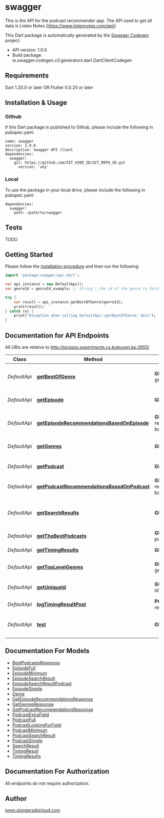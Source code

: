 # swagger
This is the API for the podcast recommender app. The API used to get all data is Listen Notes (https://www.listennotes.com/api/)

This Dart package is automatically generated by the [Swagger Codegen](https://github.com/swagger-api/swagger-codegen) project:

- API version: 1.0.0
- Build package: io.swagger.codegen.v3.generators.dart.DartClientCodegen

## Requirements

Dart 1.20.0 or later OR Flutter 0.0.20 or later

## Installation & Usage

### Github
If this Dart package is published to Github, please include the following in pubspec.yaml
```
name: swagger
version: 1.0.0
description: Swagger API client
dependencies:
  swagger:
    git: https://github.com/GIT_USER_ID/GIT_REPO_ID.git
      version: 'any'
```

### Local
To use the package in your local drive, please include the following in pubspec.yaml
```
dependencies:
  swagger:
    path: /path/to/swagger
```

## Tests

TODO

## Getting Started

Please follow the [installation procedure](#installation--usage) and then run the following:

```dart
import 'package:swagger/api.dart';

var api_instance = new DefaultApi();
var genreId = genreId_example; // String | the id of the genre to fetch podcast shows by

try {
    var result = api_instance.getBestOfGenre(genreId);
    print(result);
} catch (e) {
    print("Exception when calling DefaultApi->getBestOfGenre: $e\n");
}
```

## Documentation for API Endpoints

All URIs are relative to *http://picasso.experiments.cs.kuleuven.be:3955/*

Class | Method | HTTP request | Description
------------ | ------------- | ------------- | -------------
*DefaultApi* | [**getBestOfGenre**](docs//DefaultApi.md#getbestofgenre) | **GET** best-of-genre | Used to get the best podcast from a given genre.
*DefaultApi* | [**getEpisode**](docs//DefaultApi.md#getepisode) | **GET** episode | used to get the details of an episode
*DefaultApi* | [**getEpisodeRecommendationsBasedOnEpisode**](docs//DefaultApi.md#getepisoderecommendationsbasedonepisode) | **GET** get-recommendations-based-on/episode | Fetch recommendations based on an episode.
*DefaultApi* | [**getGenres**](docs//DefaultApi.md#getgenres) | **GET** genres | Used to get a list of all podcast genres
*DefaultApi* | [**getPodcast**](docs//DefaultApi.md#getpodcast) | **GET** podcast | used to get the details of a podcast.
*DefaultApi* | [**getPodcastRecommendationsBasedOnPodcast**](docs//DefaultApi.md#getpodcastrecommendationsbasedonpodcast) | **GET** get-recommendations-based-on/podcast | Fetch recommendations for a podcast
*DefaultApi* | [**getSearchResults**](docs//DefaultApi.md#getsearchresults) | **GET** search | Used to get the search results based on the given search parameters.
*DefaultApi* | [**getTheBestPodcasts**](docs//DefaultApi.md#getthebestpodcasts) | **GET** get-best-podcasts | Fetch the best podcasts.
*DefaultApi* | [**getTimingResults**](docs//DefaultApi.md#gettimingresults) | **GET** timing-results | Get the results of time logging
*DefaultApi* | [**getTopLevelGenres**](docs//DefaultApi.md#gettoplevelgenres) | **GET** top-level-genres | Used to get a list of all top-level podcast genres
*DefaultApi* | [**getUniqueId**](docs//DefaultApi.md#getuniqueid) | **GET** get-unique-id | Used to get a string to identify a user
*DefaultApi* | [**logTimingResultPost**](docs//DefaultApi.md#logtimingresultpost) | **POST** log-timing-result | start logging time for a user
*DefaultApi* | [**test**](docs//DefaultApi.md#test) | **GET** test | used to test whether the backend is running.

## Documentation For Models

 - [BestPodcastsResponse](docs//BestPodcastsResponse.md)
 - [EpisodeFull](docs//EpisodeFull.md)
 - [EpisodeMinimum](docs//EpisodeMinimum.md)
 - [EpisodeSearchResult](docs//EpisodeSearchResult.md)
 - [EpisodeSearchResultPodcast](docs//EpisodeSearchResultPodcast.md)
 - [EpisodeSimple](docs//EpisodeSimple.md)
 - [Genre](docs//Genre.md)
 - [GetEpisodeRecommendationsResponse](docs//GetEpisodeRecommendationsResponse.md)
 - [GetGenresResponse](docs//GetGenresResponse.md)
 - [GetPodcastRecommendationsResponse](docs//GetPodcastRecommendationsResponse.md)
 - [PodcastExtraField](docs//PodcastExtraField.md)
 - [PodcastFull](docs//PodcastFull.md)
 - [PodcastLookingForField](docs//PodcastLookingForField.md)
 - [PodcastMinimum](docs//PodcastMinimum.md)
 - [PodcastSearchResult](docs//PodcastSearchResult.md)
 - [PodcastSimple](docs//PodcastSimple.md)
 - [SearchResult](docs//SearchResult.md)
 - [TimingResult](docs//TimingResult.md)
 - [TimingResults](docs//TimingResults.md)

## Documentation For Authorization

 All endpoints do not require authorization.


## Author

joren.sjongers@icloud.com
